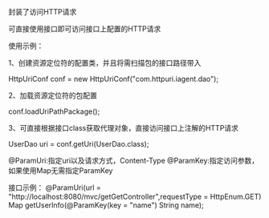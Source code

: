 封装了访问HTTP请求

可直接使用接口即可访问接口上配置的HTTP请求

使用示例：

1、创建资源定位符的配置类，并且将需扫描包的接口路径带入

HttpUriConf conf = new HttpUriConf("com.httpuri.iagent.dao");

2、加载资源定位符的包配置

conf.loadUriPathPackage();

3、可直接根据接口class获取代理对象，直接访问接口上注解的HTTP请求

UserDao uri = conf.getUri(UserDao.class);


@ParamUri:指定uri以及请求方式，Content-Type
@ParamKey:指定访问参数，如果使用Map无需指定ParamKey

接口示例：
@ParamUri(url = "http://localhost:8080/mvc/getGetController",requestType = HttpEnum.GET)
Map getUserInfo(@ParamKey(key = "name") String name);


